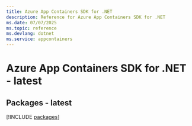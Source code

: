 ```yaml
---
title: Azure App Containers SDK for .NET
description: Reference for Azure App Containers SDK for .NET
ms.date: 07/07/2025
ms.topic: reference
ms.devlang: dotnet
ms.service: appcontainers
---
```

# Azure App Containers SDK for .NET - latest
## Packages - latest
[!INCLUDE [packages](app-containers-index.md)]